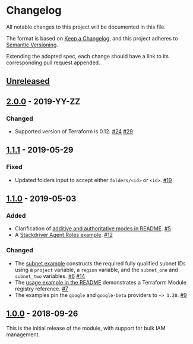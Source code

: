 # Changelog

All notable changes to this project will be documented in this file.

The format is based on [Keep a Changelog][keep-a-changelog],
and this project adheres to [Semantic Versioning][semantic-versioning].

Extending the adopted spec, each change should have a link to its
corresponding pull request appended.

## [Unreleased]

## [2.0.0] - 2019-YY-ZZ

### Changed

- Supported version of Terraform is 0.12. [#24] [#29]

## [1.1.1] - 2019-05-29

### Fixed

- Updated folders input to accept either `folders/<id>` or `<id>`. [#19]

## [1.1.0] - 2019-05-03

### Added

- Clarification of [additive and authoritative modes in README][modes].
  [#5]
- A [Stackdriver Agent Roles example][stackdriver-agent-roles-example].
  [#12]

### Changed

- The [subnet example][subnet-example] constructs the required fully
  qualified subnet IDs using a `project` variable, a `region` variable,
  and the `subnet_one` and `subnet_two` variables. [#6] [#14]
- The [usage example in the README][usage-example] demonstrates a
  Terraform Module registry reference. [#7]
- The examples pin the `google` and `google-beta` providers to
  `~> 1.20`. [#9]

## [1.0.0] - 2018-09-26

This is the initial release of the module, with support for bulk IAM
management.

[modes]: README.md#additive-and-authoritative-modes
[keep-a-changelog]: https://keepachangelog.com/en/1.0.0/
[semantic-versioning]: https://semver.org/spec/v2.0.0.html
[stackdriver-agent-roles-example]: examples/stackdriver_agent_roles
[subnet-example]: examples/subnet
[usage-example]: README.md#usage

[Unreleased]: https://github.com/terraform-google-modules/terraform-google-iam/compare/v2.0.0...HEAD
[2.0.0]: https://github.com/terraform-google-modules/terraform-google-iam/compare/v1.1.1...v2.0.0
[1.1.1]: https://github.com/terraform-google-modules/terraform-google-iam/compare/v1.1.0...v1.1.1
[1.1.0]: https://github.com/terraform-google-modules/terraform-google-iam/compare/v1.0.0...v1.1.0
[1.0.0]: https://github.com/terraform-google-modules/terraform-google-iam/releases/tag/v1.0.0

[#5]: https://github.com/terraform-google-modules/terraform-google-iam/pull/5
[#6]: https://github.com/terraform-google-modules/terraform-google-iam/pull/6
[#7]: https://github.com/terraform-google-modules/terraform-google-iam/pull/7
[#9]: https://github.com/terraform-google-modules/terraform-google-iam/pull/9
[#12]: https://github.com/terraform-google-modules/terraform-google-iam/pull/12
[#14]: https://github.com/terraform-google-modules/terraform-google-iam/pull/14
[#19]: https://github.com/terraform-google-modules/terraform-google-iam/pull/19
[#24]: https://github.com/terraform-google-modules/terraform-google-iam/pull/24
[#29]: https://github.com/terraform-google-modules/terraform-google-iam/pull/29

